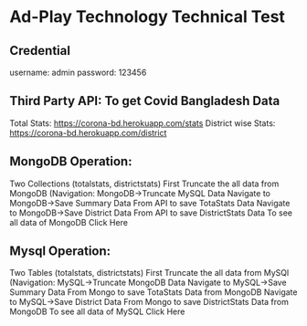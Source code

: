 # Ad-Play Technology Technical Test

## Credential
username: admin
password: 123456

## Third Party API: To get Covid Bangladesh Data
Total Stats: https://corona-bd.herokuapp.com/stats
District wise Stats: https://corona-bd.herokuapp.com/district

## MongoDB Operation:
Two Collections (totalstats, districtstats)
First Truncate the all data from MongoDB (Navigation: MongoDB->Truncate MySQL Data
Navigate to MongoDB->Save Summary Data From API to save TotaStats Data
Navigate to MongoDB->Save District Data From API to save DistrictStats Data
To see all data of MongoDB Click Here

## Mysql Operation:
Two Tables (totalstats, districtstats)
First Truncate the all data from MySQl (Navigation: MySQL->Truncate MongoDB Data
Navigate to MySQL->Save Summary Data From Mongo to save TotaStats Data from MongoDB
Navigate to MySQL->Save District Data From Mongo to save DistrictStats Data from MongoDB
To see all data of MySQL Click Here
